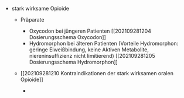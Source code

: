 - stark wirksame Opioide 
	- Präparate
		- Oxycodon bei jüngeren Patienten [[202109281204 Dosierungsschema Oxycodon]]
		- Hydromorphon bei älteren Patienten (Vorteile Hydromorphon: geringe Eiweißbindung, keine Aktiven Metabolite, niereninsuffizienz nicht limitierend)  [[202109281205 Dosierungsschema Hydromorphon]]
	- [[202109281210 Kontraindikationen der stark wirksamen oralen Opioide]]

		- 
		